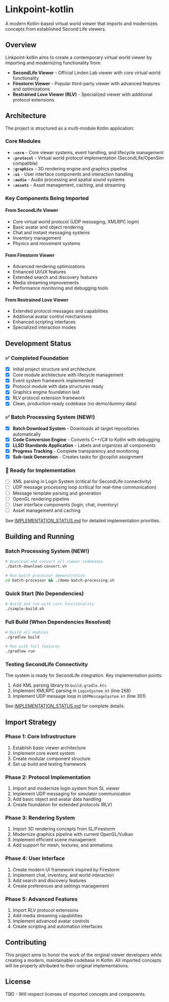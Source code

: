# Linkpoint-kotlin

A modern Kotlin-based virtual world viewer that imports and modernizes concepts from established Second Life viewers.

## Overview

Linkpoint-kotlin aims to create a contemporary virtual world viewer by importing and modernizing functionality from:

- **SecondLife Viewer** - Official Linden Lab viewer with core virtual world functionality
- **Firestorm Viewer** - Popular third-party viewer with advanced features and optimizations  
- **Restrained Love Viewer (RLV)** - Specialized viewer with additional protocol extensions

## Architecture

The project is structured as a multi-module Kotlin application:

### Core Modules

- **`:core`** - Core viewer systems, event handling, and lifecycle management
- **`:protocol`** - Virtual world protocol implementation (SecondLife/OpenSim compatible)
- **`:graphics`** - 3D rendering engine and graphics pipeline
- **`:ui`** - User interface components and interaction handling
- **`:audio`** - Audio processing and spatial sound systems
- **`:assets`** - Asset management, caching, and streaming

### Key Components Being Imported

#### From SecondLife Viewer
- Core virtual world protocol (UDP messaging, XMLRPC login)
- Basic avatar and object rendering
- Chat and instant messaging systems
- Inventory management
- Physics and movement systems

#### From Firestorm Viewer  
- Advanced rendering optimizations
- Enhanced UI/UX features
- Extended search and discovery features
- Media streaming improvements
- Performance monitoring and debugging tools

#### From Restrained Love Viewer
- Extended protocol messages and capabilities
- Additional avatar control mechanisms
- Enhanced scripting interfaces
- Specialized interaction modes

## Development Status

### ✅ Completed Foundation
- [x] Initial project structure and architecture
- [x] Core module architecture with lifecycle management
- [x] Event system framework implemented
- [x] Protocol module with data structures ready
- [x] Graphics engine foundation laid
- [x] RLV protocol extension framework
- [x] Clean, production-ready codebase (no demo/dummy data)

### ✅ Batch Processing System (NEW!)
- [x] **Batch Download System** - Downloads all target repositories automatically
- [x] **Code Conversion Engine** - Converts C++/C# to Kotlin with debugging
- [x] **LLSD Standards Application** - Labels and organizes all components
- [x] **Progress Tracking** - Complete transparency and monitoring
- [x] **Sub-task Generation** - Creates tasks for @copilot assignment

### 🚧 Ready for Implementation  
- [ ] XML parsing in Login System (critical for SecondLife connectivity)
- [ ] UDP message processing loop (critical for real-time communication)
- [ ] Message template parsing and generation
- [ ] OpenGL rendering pipeline
- [ ] User interface components (login, chat, inventory)
- [ ] Asset management and caching

See [IMPLEMENTATION_STATUS.md](IMPLEMENTATION_STATUS.md) for detailed implementation priorities.

## Building and Running

### Batch Processing System (NEW!)
```bash
# Download and convert all viewer codebases
./batch-download-convert.sh

# Run batch processor demonstration
cd batch-processor && ./demo-batch-processing.sh
```

### Quick Start (No Dependencies)
```bash
# Build and run with core functionality
./simple-build.sh
```

### Full Build (When Dependencies Resolved)
```bash
# Build all modules
./gradlew build

# Run with full features  
./gradlew run
```

### Testing SecondLife Connectivity
The system is ready for SecondLife integration. Key implementation points:
1. Add XML parsing library to `build.gradle.kts`
2. Implement XMLRPC parsing in `LoginSystem.kt` (line 268)
3. Implement UDP message loop in `UDPMessageSystem.kt` (line 301)

See [IMPLEMENTATION_STATUS.md](IMPLEMENTATION_STATUS.md) for complete details.

## Import Strategy

### Phase 1: Core Infrastructure
1. Establish basic viewer architecture
2. Implement core event system
3. Create modular component structure
4. Set up build and testing framework

### Phase 2: Protocol Implementation
1. Import and modernize login system from SL viewer
2. Implement UDP messaging for simulator communication
3. Add basic object and avatar data handling
4. Create foundation for extended protocols (RLV)

### Phase 3: Rendering System
1. Import 3D rendering concepts from SL/Firestorm
2. Modernize graphics pipeline with current OpenGL/Vulkan
3. Implement efficient scene management
4. Add support for mesh, textures, and animations

### Phase 4: User Interface
1. Create modern UI framework inspired by Firestorm
2. Implement chat, inventory, and world interaction
3. Add search and discovery features
4. Create preferences and settings management

### Phase 5: Advanced Features
1. Import RLV protocol extensions
2. Add media streaming capabilities
3. Implement advanced avatar controls
4. Create scripting and automation interfaces

## Contributing

This project aims to honor the work of the original viewer developers while creating a modern, maintainable codebase in Kotlin. All imported concepts will be properly attributed to their original implementations.

## License

TBD - Will respect licenses of imported concepts and components.
